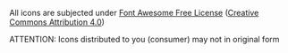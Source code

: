 All icons are subjected under [Font Awesome Free License](https://fontawesome.com/license/free) ([Creative Commons Attribution 4.0](https://creativecommons.org/licenses/by/4.0/legalcode))

ATTENTION: Icons distributed to you (consumer) may not in original form

